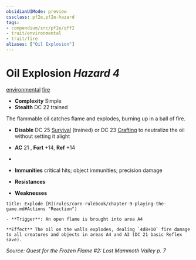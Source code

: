 ```yaml
---
obsidianUIMode: preview
cssclass: pf2e,pf2e-hazard
tags:
- compendium/src/pf2e/qff2
- trait/environmental
- trait/fire
aliases: ["Oil Explosion"]
---
```

# Oil Explosion *Hazard 4*  
[environmental](rules/traits/environmental.md "Environmental Hazard Trait")  [fire](rules/traits/fire.md "Fire Energy & Element Trait")  

- **Complexity** Simple
- **Stealth** DC 22 trained  

The flammable oil catches flame and explodes, burning up in a ball of fire.

- **Disable** DC 25 [Survival](compendium/skills.md#Survival) (trained) or DC 23 [Crafting](compendium/skills.md#Crafting) to neutralize the oil without setting it alight  

- **AC** 21 , **Fort** +14, **Ref** +14
- 
- **Immunities** critical hits; object immunities; precision damage
- **Resistances** 
- **Weaknesses** 
     
```ad-embed-ability
title: Explode [R](rules/core-rulebook/chapter-9-playing-the-game.md#Actions "Reaction")

- **Trigger**: An open flame is brought into area A4

**Effect** The oil on the walls explodes, dealing `4d8+10` fire damage to all creatures and objects in areas A4 and A3 (DC 21 basic Reflex save).
```

*Source: Quest for the Frozen Flame #2: Lost Mammoth Valley p. 7*